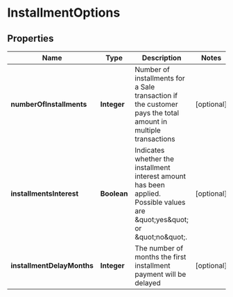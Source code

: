 
# InstallmentOptions

## Properties
Name | Type | Description | Notes
------------ | ------------- | ------------- | -------------
**numberOfInstallments** | **Integer** | Number of installments for a Sale transaction if the customer pays the total amount in multiple transactions |  [optional]
**installmentsInterest** | **Boolean** | Indicates whether the installment interest amount has been applied. Possible values are \&quot;yes\&quot; or \&quot;no\&quot;. |  [optional]
**installmentDelayMonths** | **Integer** | The number of months the first installment payment will be delayed |  [optional]




